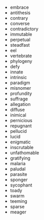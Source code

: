 - embrace
- antithesis
- contrary
- converse
- contradictory
- immutable
- perpetual
- steadfast
- eel
- vertebrate
- phylogeny
- defy
- innate
- intrinsic
- paradigm
- misnomer
- profundity
- suffrage
- allegation
- diffuse
- inimical
- pernicious
- repugnant
- pellucid
- lucid
- enigmatic
- inscrutable
- unfathomable
- gratifying
- malaria
- paludal
- parasite
- sponger
- sycophant
- toady
- swarm
- teeming
- sparse
- meager
